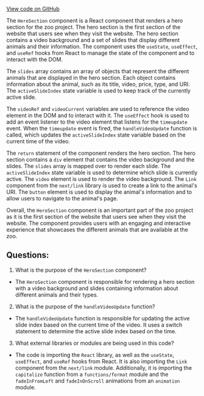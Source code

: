 [View code on GitHub](zoo-labs/zoo/blob/master/core/src/pages/home/HeroSection.tsx)

The `HeroSection` component is a React component that renders a hero section for the zoo project. The hero section is the first section of the website that users see when they visit the website. The hero section contains a video background and a set of slides that display different animals and their information. The component uses the `useState`, `useEffect`, and `useRef` hooks from React to manage the state of the component and to interact with the DOM.

The `slides` array contains an array of objects that represent the different animals that are displayed in the hero section. Each object contains information about the animal, such as its title, video, price, type, and URI. The `activeSlideIndex` state variable is used to keep track of the currently active slide.

The `videoRef` and `videoCurrent` variables are used to reference the video element in the DOM and to interact with it. The `useEffect` hook is used to add an event listener to the video element that listens for the `timeupdate` event. When the `timeupdate` event is fired, the `handleVideoUpdate` function is called, which updates the `activeSlideIndex` state variable based on the current time of the video.

The `return` statement of the component renders the hero section. The hero section contains a `div` element that contains the video background and the slides. The `slides` array is mapped over to render each slide. The `activeSlideIndex` state variable is used to determine which slide is currently active. The `video` element is used to render the video background. The `Link` component from the `next/link` library is used to create a link to the animal's URI. The `button` element is used to display the animal's information and to allow users to navigate to the animal's page.

Overall, the `HeroSection` component is an important part of the zoo project as it is the first section of the website that users see when they visit the website. The component provides users with an engaging and interactive experience that showcases the different animals that are available at the zoo.
## Questions: 
 1. What is the purpose of the `HeroSection` component?
- The `HeroSection` component is responsible for rendering a hero section with a video background and slides containing information about different animals and their types.

2. What is the purpose of the `handleVideoUpdate` function?
- The `handleVideoUpdate` function is responsible for updating the active slide index based on the current time of the video. It uses a switch statement to determine the active slide index based on the time.

3. What external libraries or modules are being used in this code?
- The code is importing the `React` library, as well as the `useState`, `useEffect`, and `useRef` hooks from React. It is also importing the `Link` component from the `next/link` module. Additionally, it is importing the `capitalize` function from a `functions/format` module and the `fadeInFromLeft` and `fadeInOnScroll` animations from an `animation` module.